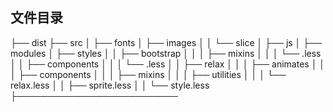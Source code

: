 ﻿## 文件目录

├── dist
├── src
│   ├── fonts
│   ├── images
│   │   └── slice
│   ├── js
│   ├── modules
│   ├── styles
│   │   ├── bootstrap
│   │   │   ├── mixins
│   │   │   └── .less
│   │   ├── components
│   │   │   └── .less
│   │   ├── relax
│   │   │   ├── animates
│   │   │   ├── components
│   │   │   ├── mixins
│   │   │   ├── utilities
│   │   │   └── relax.less
│   │   ├── sprite.less
│   │   └── style.less
├──────────────────────────
